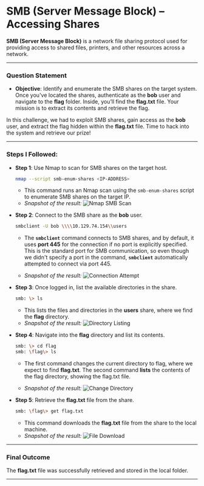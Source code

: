 # SMB (Server Message Block) – Accessing Shares

**SMB (Server Message Block)** is a network file sharing protocol used for providing access to shared files, printers, and other resources across a network.

---

### Question Statement

- **Objective**: Identify and enumerate the SMB shares on the target system. Once you've located the shares, authenticate as the **bob** user and navigate to the **flag** folder. Inside, you’ll find the **flag.txt** file. Your mission is to extract its contents and retrieve the flag.

In this challenge, we had to exploit SMB shares, gain access as the **bob** user, and extract the flag hidden within the **flag.txt** file. Time to hack into the system and retrieve our prize!


---

### Steps I Followed:

- **Step 1**: Use Nmap to scan for SMB shares on the target host.

    ```bash
    nmap --script smb-enum-shares <IP-ADDRESS>
    ```
    - This command runs an Nmap scan using the `smb-enum-shares` script to enumerate SMB shares on the target IP.
    - _Snapshot of the result:_
    ![Nmap SMB Scan](HTB-Penetration-Testing-Path/Getting-Started/images/smb-enum-shares.JPG)

- **Step 2**: Connect to the SMB share as the **bob** user.

    ```bash
    smbclient -U bob \\\\10.129.74.154\\users
    ```
    - The **`smbclient`** command connects to SMB shares, and by default, it uses **port 445** for the connection if no port is explicitly specified. This is the standard port for SMB communication, so even though we didn't specify a port in the command, **`smbclient`** automatically attempted to connect via port 445.

    - _Snapshot of the result:_
    ![Connection Attempt](path/to/snapshot)

- **Step 3**: Once logged in, list the available directories in the share.

    ```bash
    smb: \> ls
    ```
    - This lists the files and directories in the **users** share, where we find the **flag** directory.
    - _Snapshot of the result:_
    ![Directory Listing](path/to/snapshot)

- **Step 4**: Navigate into the **flag** directory and list its contents.

    ```bash
   smb: \> cd flag
   smb: \flag\> ls
    ```
    - The first command changes the current directory to flag, where we expect to find **flag.txt**. The second command **lists** the contents of the flag directory, showing the flag.txt file.

    - _Snapshot of the result:_
    ![Change Directory](path/to/snapshot)

- **Step 5**: Retrieve the **flag.txt** file from the share.

    ```bash
    smb: \flag\> get flag.txt
    ```
    - This command downloads the **flag.txt** file from the share to the local machine.
    - _Snapshot of the result:_
    ![File Download](path/to/snapshot)

---

### Final Outcome

The **flag.txt** file was successfully retrieved and stored in the local folder.

---

